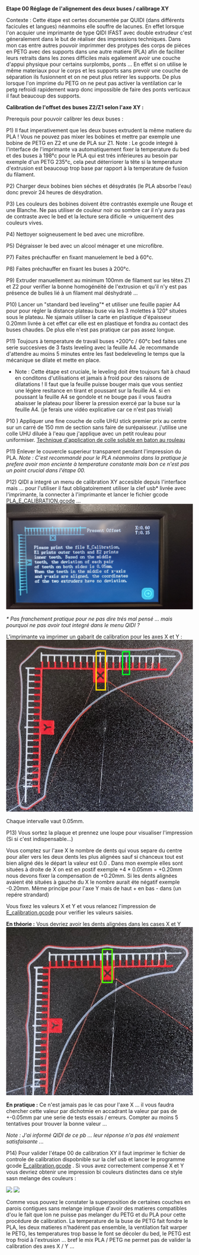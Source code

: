 **Etape 00  Réglage de l'alignement des deux buses / calibrage XY**

Contexte : Cette étape est certes documentée par QUIDI (dans différents facicules et langues) néanmoins elle souffre de lacunes. En effet lorsque l'on acquier une imprimante de type QIDI IFAST avec double extrudeur c'est géneralement dans le but de réaliser des impressions techniques. Dans mon cas entre autres pouvoir imprimmer des protypes des corps de piéces en PETG avec des supports dans une autre matiere (PLA) afin de faciliter leurs retraits dans les zones difficiles mais egalement avoir une couche d'appui physique pour certains surplombs, ponts ... En effet si on utilise le même materiaux pour le corps et les supports sans prevoir une couche de séparation ils fusionnent et on ne peut plus retirer les supports. De plus lorsque l'on imprime du PETG on ne peut pas activer la ventilation car le petg refroidi rapidement warp donc impossible de faire des ponts verticaux il faut beaucoup des supports. 

**Calibration de l'offset des buses Z2/Z1 selon l'axe XY :**

Prerequis pour pouvoir calibrer les deux buses : 

P1) Il faut imperativement que les deux buses extrudent la même matiere du PLA ! Vous ne pouvez pas mixer les bobines et mettre par exemple une bobine de PETG en Z2 et une de PLA sur Z1. 
Note : Le gcode integré à l'interface de l'imprimante va automatiquement fixer la temperature du bed et des buses à 198°c pour le PLA qui est trés inférieures au besoin par exemple d'un PETG 235°c, cela peut déterriorer la tête si la temperature d'extrusion est beaucoup trop base par rapport à la temperature de fusion du filament.  

P2) Charger deux bobines bien séches et désydratés (le PLA absorbe l'eau) donc prevoir 24 heures de désydration.

P3) Les couleurs des bobines doivent être contrastés exemple une Rouge et une Blanche. Ne pas utiliser de couleur noir ou sombre car il n'y aura pas de contraste avec le bed et la lecture sera dificile -> uniquement des couleurs vives.

P4) Nettoyer soigneusement le bed avec une microfibre.

P5) Dégraisser le bed avec un alcool ménager et une microfibre.
  
P7) Faites préchauffer en fixant manuelement le bed à 60°c.

P8) Faites préchauffer en fixant les buses à 200°c.

P9) Extruder manuellement au minimum 100mm de filament sur les têtes Z1 et Z2 pour verifier la bonne homogénéité de l'extrusion et qu'il n'y est pas présence de bulles lié à un filament mal déshydraté ... 

P10) Lancer un "standard bed leveling"* et utiliser une feuille papier A4 pour pour régler la distance plateau buse via les 3 molettes à 120° situées sous le plateau. Ne sjamais utiliser la carte en plastique d'épaisseur 0.20mm livrée à cet effet car elle est en plastique et fondra au contact des buses chaudes. De plus elle n'est pas pratique car pas assez longue.

P11) Toujours à temperature de travail buses +200°c / 60°c bed faites une serie succesives de 3 fasts leveling avec la feuille A4. Je recommande d'attendre au moins 5 minutes entre les fast bedeleveling le temps que la mécanique se dilate et mette en place.

* Note : Cette étape est cruciale, le leveling doit être toujours fait à chaud en conditons d'utilisations et jamais à froid pour des raisons de dilatations ! Il faut que la feuille puisse bouger mais que vous sentiez une légère resitance en tirant et poussant sur la feuille A4. si en poussant la feuille A4 se gondole et ne bouge pas il vous faudra abaisser le plateau pour liberer la pression exercé par la buse sur la feuille A4. (je ferais une vidéo explicative car ce n'est pas trivial)  

P10 ) Appliquer une fine couche de colle UHU stick premier prix au centre sur un carré de 150 mm de section sans faire de  surépaisseur. j'utilise une colle UHU diluée à l'eau que j'applique avec un petit rouleau pour uniformiser.
[Technique d'application de colle soluble en baton au rouleau](https://youtu.be/7C0QPmg6328?si=Unesij_6ZGf4jkct)

P11) Enlever le couvercle superieur transparent pendant l'impression du PLA. 
_Note : C'est recommandé pour le PLA néanmoins dans la pratique je prefere avoir mon enciente à temperature constante mais bon ce n'est pas un point crucial dans l'étape 00._

P12) QIDI a integré un menu de calibration XY accesible depuis l'interface mais ... pour l'utiliser il faut obligatoirement utiliser la clef usb* livrée avec l'imprimante, la connecter à l'imprimante et lancer le fichier gcode [PLA_E_CALIBRATION.gcode](https://github.com/sudtek/IMPRIMANTES_3D/blob/main/QIDI/IFAST/CALIBRATION/Etape%2000/3.Test%20file/PLA_E_Calibration.gcode)  ...
![](https://github.com/sudtek/IMPRIMANTES_3D/blob/main/QIDI/IFAST/CALIBRATION/Etape%2000/IMG_20240718_164933.jpg)

_* Pas franchement pratique pour ne pas dire trés mal pensé ... mais pourquoi ne pas avoir tout integré dans le menu QIDI ?_

L'imprimante va imprimer un gabarit de calibration pour les axes X et Y :
![](https://github.com/sudtek/IMPRIMANTES_3D/blob/main/QIDI/IFAST/CALIBRATION/Etape%2000/1721313001933.jpg)

Chaque intervalle vaut 0.05mm. 

P13) Vous sortez la plaque et prennez une loupe pour visualiser l'impression (Si si c'est indispensable...) 

Vous comptez sur l'axe X le nombre de dents qui vous separe du centre pour aller vers les deux dents les plus alignées sauf si chanceux tout est bien aligné dés le départ la valeur est 0.0 . Dans mon exemple elles sont situées à droite de X on est en postif exemple +4 * 0.05mm = +0.20mm nous devons fixer la compensation de +0.20mm. Si les dents alignées avaient été situées à gauche du X le nombre aurait éte négatif exemple -0.20mm. Même principe pour l'axe Y mais de haut + en bas - dans (un repére strandard)

Vous fixez les valeurs X et Y et vous relancez l'impression de [E_calibration.gcode](https://github.com/sudtek/IMPRIMANTES_3D/blob/main/QIDI/IFAST/CALIBRATION/Etape%2000/3.Test%20file/E_Calibration.gcode)  pour verifier les valeurs saisies.

**En théorie :** Vous devriez avoir les dents alignées dans les cases X et Y
![](https://github.com/sudtek/IMPRIMANTES_3D/blob/main/QIDI/IFAST/CALIBRATION/Etape%2000/perfect1721314999577.jpg)

**En pratique :** Ce n'est jamais pas le cas pour l'axe X ... il vous faudra chercher cette valeur par dichotmie en accadrant la valeur par pas de +-0.05mm par une serie de tests essais / erreurs. Compter au moins 5 tentatives pour trouver la bonne valeur ...

_Note : J'ai informé QIDI de ce pb ... leur réponse n'a pas été vraiement satisfaisante ..._


P14) Pour valider l'étape 00 de calibration XY il faut imprimer le fichier de controle de calibration dispobnible sur la clef usb et lancer le programme gcode [E_calibration.gcode](https://github.com/sudtek/IMPRIMANTES_3D/blob/main/QIDI/IFAST/CALIBRATION/Etape%2000/3.Test%20file/E_Calibration.gcode) . Si vous avez correctement compensé X et Y vous devriez obtenir une impression bi couleurs distinctes dans ce style sasn melange des couleurs : 

![](https://github.com/sudtek/IMPRIMANTES_3D/blob/main/QIDI/IFAST/CALIBRATION/Etape%2000/IMG_20240718_191917.jpg)
![](https://github.com/sudtek/IMPRIMANTES_3D/blob/main/QIDI/IFAST/CALIBRATION/Etape%2000/IMG_20240718_192141.jpg)

Comme vous pouvez le constater la superposition de certaines couches en parois contigues sans melange implique d'avoir des matieres compatibles d'ou le fait que lon ne puisse pas melanger du PETG et du PLA pour cette procédure de calibration. La temperature de la buse de PETG fait fondre le PLA, les deux matieres n'hadérent pas ensemble, la ventilation fait warper le PETG, les temperatures trop basse le font se décoler du bed, le PETG est trop froid à l'extrusion ... bref le mix PLA / PETG ne permet pas de valider la calibration des axes X / Y ... 





